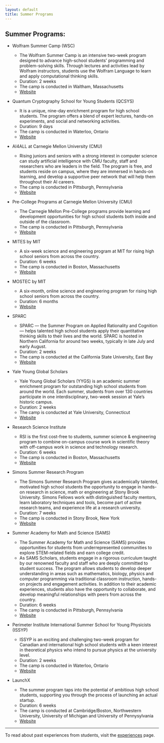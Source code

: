 ```yaml
---
layout: default
title: Summer Programs
---
```


## Summer Programs:
- Wolfram Summer Camp (WSC)
    - The Wolfram Summer Camp is an intensive two-week program designed to advance high-school students' programming and problem-solving skills. Through lectures and activities lead by Wolfram instructors, students use the Wolfram Language to learn and apply computational thinking skills.
    - Duration: 2 weeks
    - The camp is conducted in Waltham, Massachusetts
    - [Website](https://education.wolfram.com/summer/camp/)

- Quantum Cryptography School for Young Students (QCSYS)
    - It is a unique, nine-day enrichment program for high school students. The program offers a blend of expert lectures, hands-on experiments, and social and networking activities.
    - Duration: 9 days
    - The camp is conducted in Waterloo, Ontario
    - [Website](https://uwaterloo.ca/institute-for-quantum-computing/programs/qcsys)

- AI4ALL at Carnegie Mellon University (CMU)
    - Rising juniors and seniors with a strong interest in computer science can study artificial intelligence with CMU faculty, staff and researchers who are leaders in the field. The program is free, and students reside on campus, where they are immersed in hands-on learning, and develop a supportive peer network that will help them throughout their AI careers.
    - The camp is conducted in Pittsburgh, Pennsylvania
    - [Website](https://www.cs.cmu.edu/ai4all-cmu)

- Pre-College Programs at Carnegie Mellon University (CMU)
    - The Carnegie Mellon Pre-College programs provide learning and development opportunities for high school students both inside and outside of the classroom. 
    - The camp is conducted in Pittsburgh, Pennsylvania
    - [Website](https://www.cmu.edu/pre-college/)

- MITES by MIT
    - A six-week science and engineering program at MIT for rising high school seniors from across the country.
    - Duration: 6 weeks
    - The camp is conducted in Boston, Massachusetts
    - [Website](https://oeop.mit.edu/programs/mites)

- MOSTEC by MIT
    - A six-month, online science and engineering program for rising high school seniors from across the country.
    - Duration: 6 months 
    - [Website](https://oeop.mit.edu/programs/mostec)

- SPARC
    - SPARC — the Summer Program on Applied Rationality and Cognition — helps talented high school students apply their quantitative thinking skills to their lives and the world. SPARC is hosted in Northern California for around two weeks, typically in late July and early August.
    - Duration: 2 weeks
    - The camp is conducted at the California State University, East Bay
    - [Website](https://sparc-camp.org/)

- Yale Young Global Scholars
    - Yale Young Global Scholars (YYGS) is an academic summer enrichment program for outstanding high school students from around the world. Each summer, students from over 130 countries participate in one interdisciplinary, two-week session at Yale’s historic campus.
    - Duration: 2 weeks
    - The camp is conducted at Yale University, Connecticut
    - [Website](https://globalscholars.yale.edu/)
    
- Research Science Institute
    - RSI is the first cost-free to students, summer science & engineering program to combine on-campus course work in scientific theory with off-campus work in science and technology research.
    - Duration: 6 weeks
    - The camp is conducted in Boston, Massachusetts
    - [Website](https://www.cee.org/research-science-institute)

- Simons Summer Research Program
    - The  Simons Summer Research Program gives academically talented, motivated high school students the opportunity to engage in hands-on research in science, math or engineering at Stony Brook University. Simons Fellows work with distinguished faculty mentors, learn laboratory techniques and tools, become part of active research teams, and experience life at a research university.  
    - Duration: 7 weeks
    - The camp is conducted in Stony Brook, New York
    - [Website](https://www.stonybrook.edu/simons/)

- Summer Academy for Math and Science (SAMS)
    - The Summer Academy for Math and Science (SAMS) provides opportunities for students from underrepresented communities to explore STEM-related fields and earn college credit.
    - As SAMS Scholars, students engage in a rigorous curriculum taught by our renowned faculty and staff who are deeply committed to student success. The program allows students to develop deeper understanding in areas such as mathematics, biology, physics and computer programming via traditional classroom instruction, hands-on projects and engagement activities. In addition to their academic experiences, students also have the opportunity to collaborate, and develop meaningful relationships with peers from across the country.
    - Duration: 6 weeks
    - The camp is conducted in Pittsburgh, Pennsylvania
    - [Website](https://www.cmu.edu/pre-college/academic-programs/sams.html)

- Perimeter Institute International Summer School for Young Physicists (ISSYP)
    - ISSYP is an exciting and challenging two-week program for Canadian and international high school students with a keen interest in theoretical physics who intend to pursue physics at the university level.
    - Duration: 2 weeks
    - The camp is conducted in Waterloo, Ontario
    - [Website](https://www.perimeterinstitute.ca/outreach/students/programs/international-summer-school-young-physicists)

- LaunchX
    - The summer program taps into the potential of ambitious high school students, supporting you through the process of launching an actual startup.
    - Duration: 6 weeks
    - The camp is conducted at Cambridge/Boston, Northwestern University, University of Michigan and University of Pennysylvania
    - [Website](https://launchx.com/summer-program/)

***

To read about past experiences from students, visit the [experiences](experiences.md) page. 
